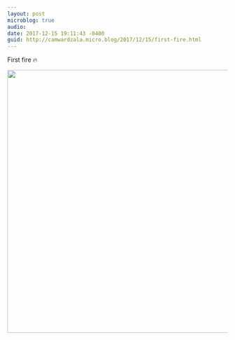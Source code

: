 ```yaml
---
layout: post
microblog: true
audio: 
date: 2017-12-15 19:11:43 -0400
guid: http://camwardzala.micro.blog/2017/12/15/first-fire.html
---
```

First fire 🔥

<img src="http://camwardzala.com/uploads/2018/7efca4c9f7.jpg" width="600" height="600" />
